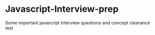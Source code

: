 # Javascript-Interview-prep

Some important javascript interview questions and concept clearance  
 test
